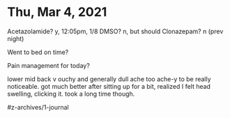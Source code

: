 # Thu, Mar 4, 2021
Acetazolamide? y, 12:05pm, 1/8
DMSO? n, but should
Clonazepam? n
(prev night)

Went to bed on time? 

Pain management for today? 

lower mid back v ouchy and generally dull ache too ache-y to be really noticeable. got much better after sitting up for a bit, realized I felt head swelling, clicking it. took a long time though. 


#z-archives/1-journal